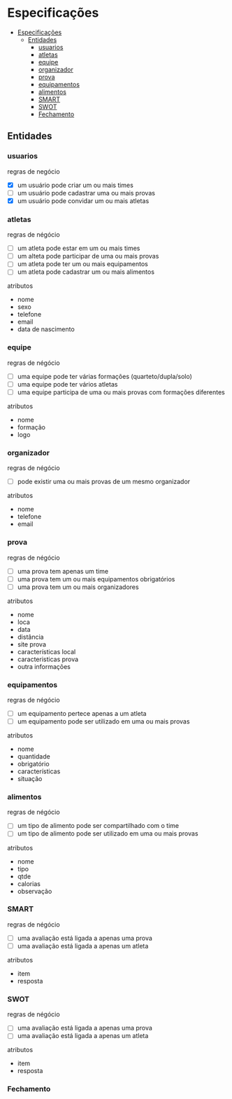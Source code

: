 # Especificações

- [Especificações](#especificações)
  - [Entidades](#entidades)
    - [usuarios](#usuarios)
    - [atletas](#atletas)
    - [equipe](#equipe)
    - [organizador](#organizador)
    - [prova](#prova)
    - [equipamentos](#equipamentos)
    - [alimentos](#alimentos)
    - [SMART](#smart)
    - [SWOT](#swot)
    - [Fechamento](#fechamento)

## Entidades

### usuarios

regras de negócio

- [x] um usuário pode criar um ou mais times
- [ ] um usuário pode cadastrar uma ou mais provas
- [x] um usuário pode convidar um ou mais atletas

### atletas

regras de négócio

- [ ] um atleta pode estar em um ou mais times
- [ ] um alteta pode participar de uma ou mais provas
- [ ] um atleta pode ter um ou mais equipamentos
- [ ] um atleta pode cadastrar um ou mais alimentos

atributos

- nome
- sexo
- telefone
- email
- data de nascimento

### equipe

regras de négócio

- [ ] uma equipe pode ter várias formações (quarteto/dupla/solo)
- [ ] uma equipe pode ter vários atletas
- [ ] uma equipe participa de uma ou mais provas com formações diferentes

atributos

- nome
- formação
- logo

### organizador

regras de négócio

- [ ] pode existir uma ou mais provas de um mesmo organizador

atributos

- nome
- telefone
- email

### prova

regras de négócio

- [ ] uma prova tem apenas um time
- [ ] uma prova tem um ou mais equipamentos obrigatórios
- [ ] uma prova tem um ou mais organizadores

atributos

- nome
- loca
- data
- distância
- site prova
- características local
- caracteristicas prova
- outra informações

### equipamentos

regras de négócio

- [ ] um equipamento pertece apenas a um atleta
- [ ] um equipamento pode ser utilizado em uma ou mais provas

atributos

- nome
- quantidade
- obrigatório
- características
- situação

### alimentos

regras de négócio

- [ ] um tipo de alimento pode ser compartilhado com o time
- [ ] um tipo de alimento pode ser utilizado em uma ou mais provas

atributos

- nome
- tipo
- qtde
- calorias
- observação

### SMART

regras de négócio

- [ ] uma avaliação está ligada a apenas uma prova
- [ ] uma avaliação está ligada a apenas um atleta

atributos

- item
- resposta

### SWOT

regras de négócio

- [ ] uma avaliação está ligada a apenas uma prova
- [ ] uma avaliação está ligada a apenas um atleta

atributos

- item
- resposta

### Fechamento
